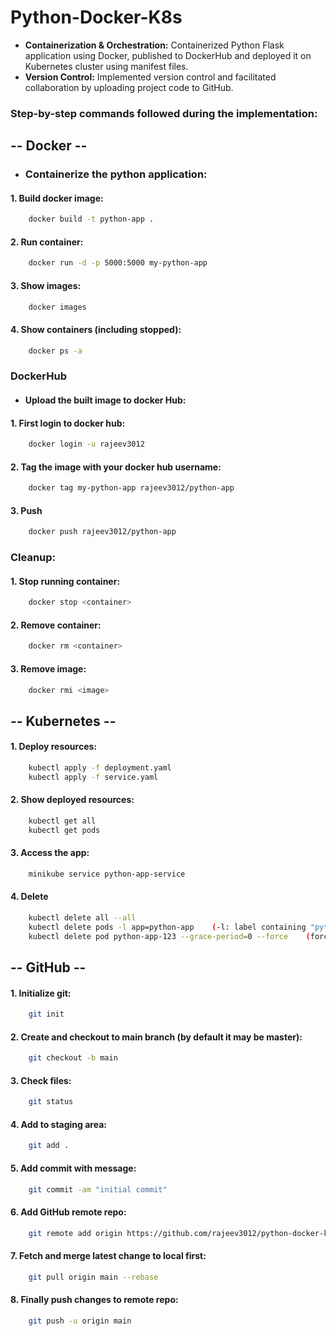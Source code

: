 
# Python-Docker-K8s

- **Containerization & Orchestration:** Containerized Python Flask application using Docker, published to DockerHub and deployed it on Kubernetes cluster using manifest files.
- **Version Control:** Implemented version control and facilitated collaboration by uploading project code to GitHub. 


### Step-by-step commands followed during the implementation:


## -- Docker --

- ### Containerize the python application:

#### 1. Build docker image:
```bash
	docker build -t python-app .
```

#### 2. Run container:
```bash
	docker run -d -p 5000:5000 my-python-app
```

#### 3. Show images:
```bash
	docker images
```

#### 4. Show containers (including stopped):
```bash
	docker ps -a
```

### DockerHub

- #### Upload the built image to docker Hub:

#### 1. First login to docker hub:
```bash
	docker login -u rajeev3012
```

#### 2. Tag the image with your docker hub username:
```bash
	docker tag my-python-app rajeev3012/python-app
```

#### 3. Push
```bash
	docker push rajeev3012/python-app
```


### Cleanup:

#### 1. Stop running container:
```bash
	docker stop <container>
```
	
#### 2. Remove container:
```bash
	docker rm <container>
```
	
#### 3. Remove image:
```bash
	docker rmi <image>
```


## -- Kubernetes --

#### 1. Deploy resources:
```bash
	kubectl apply -f deployment.yaml
	kubectl apply -f service.yaml
```

#### 2. Show deployed resources:
```bash
	kubectl get all
	kubectl get pods
```

#### 3. Access the app:
```bash
	minikube service python-app-service
```

#### 4. Delete
```bash
	kubectl delete all --all
	kubectl delete pods -l app=python-app    (-l: label containing "python-app")
	kubectl delete pod python-app-123 --grace-period=0 --force    (force delete)
```


## -- GitHub --

#### 1. Initialize git: 
```bash
	git init 
```
#### 2. Create and checkout to main branch (by default it may be master): 
```bash
	git checkout -b main 
```
#### 3. Check files: 
```bash
	git status 
```
####	4. Add to staging area: 
```bash
	git add . 
```
####	5. Add commit with message: 
```bash
	git commit -am "initial commit" 
```
####	6. Add GitHub remote repo: 
```bash
	git remote add origin https://github.com/rajeev3012/python-docker-k8s.git 
```
####	7. Fetch and merge latest change to local first: 
```bash
	git pull origin main --rebase 
```
####	8. Finally push changes to remote repo: 
```bash
	git push -u origin main 
```

